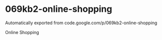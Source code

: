 # 069kb2-online-shopping
Automatically exported from code.google.com/p/069kb2-online-shopping

Online Shopping
